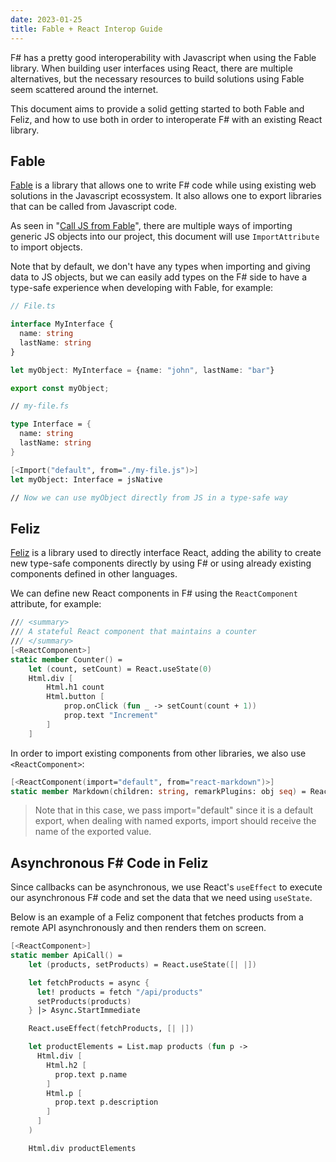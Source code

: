 ```yaml
---
date: 2023-01-25
title: Fable + React Interop Guide
---
```


F# has a pretty good interoperability with Javascript when using the Fable
library. When building user interfaces using React, there are multiple
alternatives, but the necessary resources to build solutions using Fable seem
scattered around the internet.

This document aims to provide a solid getting started to both Fable and Feliz,
and how to use both in order to interoperate F# with an existing React library.

## Fable
[Fable](https://fable.io/) is a library that allows one to write F# code while
using existing web solutions in the Javascript ecossystem. It also allows one to
export libraries that can be called from Javascript code.

As seen in "[Call JS from
Fable](https://fable.io/docs/communicate/js-from-fable.html)", there are
multiple ways of importing generic JS objects into our project, this document
will use `ImportAttribute` to import objects.

Note that by default, we don't have any types when importing and giving data to
JS objects, but we can easily add types on the F# side to have a type-safe
experience when developing with Fable, for example:

```ts
// File.ts

interface MyInterface {
  name: string
  lastName: string
}

let myObject: MyInterface = {name: "john", lastName: "bar"}

export const myObject;
```

```fsharp
// my-file.fs

type Interface = {
  name: string
  lastName: string
}

[<Import("default", from="./my-file.js")>]
let myObject: Interface = jsNative

// Now we can use myObject directly from JS in a type-safe way
```

## Feliz

[Feliz](https://zaid-ajaj.github.io/Feliz/) is a library used to directly
interface React, adding the ability to create new type-safe components directly
by using F# or using already existing components defined in other languages.

We can define new React components in F# using the `ReactComponent` attribute,
for example: 

```fsharp
/// <summary>
/// A stateful React component that maintains a counter
/// </summary>
[<ReactComponent>]
static member Counter() =
    let (count, setCount) = React.useState(0)
    Html.div [
        Html.h1 count
        Html.button [
            prop.onClick (fun _ -> setCount(count + 1))
            prop.text "Increment"
        ]
    ]
```

In order to import existing components from other libraries, we also use
`<ReactComponent>`:

```fsharp
[<ReactComponent(import="default", from="react-markdown")>]
static member Markdown(children: string, remarkPlugins: obj seq) = React.imported()
```

> Note that in this case, we pass import="default" since it is a default export,
> when dealing with named exports, import should receive the name of the
> exported value.

## Asynchronous F# Code in Feliz
Since callbacks can be asynchronous, we use React's `useEffect` to execute
our asynchronous F# code and set the data that we need using `useState`.

Below is an example of a Feliz component that fetches products from a remote API
asynchronously and then renders them on screen.

```fsharp
[<ReactComponent>]
static member ApiCall() =
    let (products, setProducts) = React.useState([| |])

    let fetchProducts = async {
      let! products = fetch "/api/products"
      setProducts(products)
    } |> Async.StartImmediate

    React.useEffect(fetchProducts, [| |])

    let productElements = List.map products (fun p ->
      Html.div [
        Html.h2 [
          prop.text p.name
        ]
        Html.p [
          prop.text p.description
        ]
      ]
    )

    Html.div productElements
```
